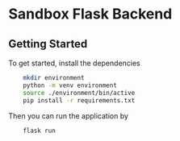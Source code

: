 # Sandbox Flask Backend

## Getting Started
To get started, install the dependencies
```bash
    mkdir environment
    python -m venv environment
    source ./environment/bin/active
    pip install -r requirements.txt
```
Then you can run the application by
```bash
    flask run
```